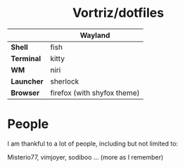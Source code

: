 <h1 align="center">Vortriz/dotfiles</h1>

|              | Wayland                    |
|--------------|----------------------------|
| **Shell**    | fish                       |
| **Terminal** | kitty                      |
| **WM**       | niri                       |
| **Launcher** | sherlock                   |
| **Browser**  | firefox (with shyfox theme)|

# People

I am thankful to a lot of people, including but not limited to:

Misterio77, vimjoyer, sodiboo ... (more as I remember)